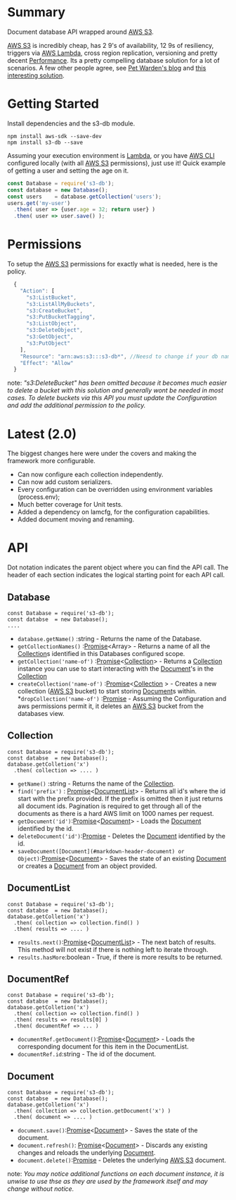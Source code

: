 # Summary

Document database API wrapped around [AWS S3](https://aws.amazon.com/s3).

[AWS S3](https://aws.amazon.com/s3) is incredibly cheap, has 2 9's of availability, 12 9s of resiliency, triggers via [AWS Lambda](https://aws.amazon.com/lambda/), cross region replication, versioning and pretty decent [Performance](./docs/Performance.md). Its a pretty compelling database solution for a lot of scenarios. A few other people agree, see [Pet Warden's blog](https://petewarden.com/2010/10/01/how-i-ended-up-using-s3-as-my-database/) and [this interesting solution](http://www.s3nosql.com.s3.amazonaws.com/infinitedata.html).

# Getting Started
Install dependencies and the s3-db module.

```
npm install aws-sdk --save-dev
npm install s3-db --save
```

Assuming your execution environment is [Lambda](https://aws.amazon.com/lambda/), or you have [AWS CLI](https://aws.amazon.com/cli/) configured locally (with all [AWS S3](https://aws.amazon.com/s3) permissions), just use it! Quick example of getting a user and setting the age on it. 

```javascript
const Database = require('s3-db');
const database = new Database();
const users    = database.getCollection('users');
users.get('my-user')
  .then( user => {user.age = 32; return user} )
  .then( user => user.save() );
```

# Permissions

To setup the [AWS S3](https://aws.amazon.com/s3) permissions for exactly what is needed, here is the policy.

```javascript
  {
    "Action": [
      "s3:ListBucket",
      "s3:ListAllMyBuckets",
      "s3:CreateBucket",
      "s3:PutBucketTagging",
      "s3:ListObject",
      "s3:DeleteObject",
      "s3:GetObject",
      "s3:PutObject"
    ],
    "Resource": "arn:aws:s3:::s3-db*", //Neesd to change if your db name changes.
    "Effect": "Allow"
  }
```

note: _"s3:DeleteBucket" has been omitted because it becomes much easier to delete a bucket with this solution and generally wont be needed in most cases. To delete buckets via this API you must update the Configuration and add the additional permission to the policy._

# Latest (2.0)
The biggest changes here were under the covers and making the framework more configurable. 
* Can now configure each collection independently.
* Can now add custom serializers.
* Every configuration can be overridden using environment variables (process.env);
* Much better coverage for Unit tests.
* Added a dependency on lamcfg, for the configuration capabilities.
* Added document moving and renaming.

# API
Dot notation indicates the parent object where you can find the API call. The header of each section indicates the logical starting point for each API call.

## Database
```:JavaScript
const Database = require('s3-db');
const databse  = new Database();
....
```

* ```database.getName()``` :string - Returns the name of the Database.
* ```getCollectionNames()``` :[Promise](https://developer.mozilla.org/en-US/docs/Web/JavaScript/Reference/Global_Objects/Promise)<Array<string>> - Returns a name of all the [Collection](#markdown-header-collection)s identified in this Databases configured scope.
* ```getCollection('name-of')``` :[Promise](https://developer.mozilla.org/en-US/docs/Web/JavaScript/Reference/Global_Objects/Promise)<[Collection](#markdown-header-collection)> -  Returns a [Collection](#markdown-header-collection) instance you can use to start interacting with the [Document](#markdown-header-document)'s in the [Collection](#markdown-header-collection)
* ```createCollection('name-of')``` :[Promise](https://developer.mozilla.org/en-US/docs/Web/JavaScript/Reference/Global_Objects/Promise)<[Collection](#markdown-header-collection) > - Creates a new collection ([AWS S3](https://aws.amazon.com/s3) bucket) to start storing [Document](#markdown-header-document)s within. 
*```dropCollection('name-of')``` :[Promise](https://developer.mozilla.org/en-US/docs/Web/JavaScript/Reference/Global_Objects/Promise) - Assuming the Configuration and aws permissions permit it, it deletes an [AWS S3](https://aws.amazon.com/s3) bucket from the databases view.


## Collection
```:JavaScript
const Database = require('s3-db');
const databse  = new Database();
database.getColletion('x')
  .then( collection => .... )
```

* ```getName()``` :string - Returns the name of the [Collection](#markdown-header-collection).
* ```find('prefix')``` : [Promise](https://developer.mozilla.org/en-US/docs/Web/JavaScript/Reference/Global_Objects/Promise)<[DocumentList](#markdown-header-DocumentList)> - Returns all id's where the id start with the prefix provided. If the prefix is omitted then it just returns all document ids. Pagination is required to get through all of the documents as there is a hard AWS limit on 1000 names per request.
* ```getDocument('id')```:[Promise](https://developer.mozilla.org/en-US/docs/Web/JavaScript/Reference/Global_Objects/Promise)<[Document](#markdown-header-document)> - Loads the [Document](#markdown-header-document) identified by the id. 
* ```deleteDocument('id')```:[Promise](https://developer.mozilla.org/en-US/docs/Web/JavaScript/Reference/Global_Objects/Promise) - Deletes the [Document](#markdown-header-document) identified by the id. 
* ```saveDocument([Document](#markdown-header-document) or Object)```:[Promise](https://developer.mozilla.org/en-US/docs/Web/JavaScript/Reference/Global_Objects/Promise)<[Document](#markdown-header-document)> - Saves the state of an existing [Document](#markdown-header-document) or creates a [Document](#markdown-header-document) from an object provided. 


## DocumentList
```:JavaScript
const Database = require('s3-db');
const databse  = new Database();
database.getColletion('x')
  .then( collection => collection.find() )
  .then( results => .... )
```

* ```results.next()```:[Promise](https://developer.mozilla.org/en-US/docs/Web/JavaScript/Reference/Global_Objects/Promise)<[DocumentList](#markdown-header-DocumentList)> - The next batch of results. This method will not exist if there is nothing left to iterate through.
* ```results.hasMore```:boolean - True, if there is more results to be returned.

## DocumentRef
```:JavaScript
const Database = require('s3-db');
const databse  = new Database();
database.getColletion('x')
  .then( collection => collection.find() )
  .then( results => results[0] )
  .then( documentRef => ... )
```

* ```documentRef.getDocument()```:[Promise](https://developer.mozilla.org/en-US/docs/Web/JavaScript/Reference/Global_Objects/Promise)<[Document](#markdown-header-document)> - Loads the corresponding document for this item in the DocumentList.
* ```documentRef.id```:string - The id of the document.

## Document
```:JavaScript
const Database = require('s3-db');
const databse  = new Database();
database.getColletion('x')
  .then( collection => collection.getDocument('x') )
  .then( document => .... )
```

* ```document.save()```:[Promise](https://developer.mozilla.org/en-US/docs/Web/JavaScript/Reference/Global_Objects/Promise)<[Document](#markdown-header-document)> - Saves the state of the document.
* ```document.refresh()```: [Promise](https://developer.mozilla.org/en-US/docs/Web/JavaScript/Reference/Global_Objects/Promise)<[Document](#markdown-header-document)> -  Discards any existing changes and reloads the underlying [Document](#markdown-header-document).
* ```document.delete()```:[Promise](https://developer.mozilla.org/en-US/docs/Web/JavaScript/Reference/Global_Objects/Promise) - Deletes the underlying [AWS S3](https://aws.amazon.com/s3) document.

note: _You may notice additional functions on each document instance, it is unwise to use thse as they are used by the framework itself and may change without notice._
